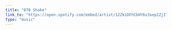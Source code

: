 ```yaml
---
title: "070 Shake"
link_to: "https://open.spotify.com/embed/artist/12Zk1DFhCbHY6v3xep2ZjI"
type: "music"
---
```

